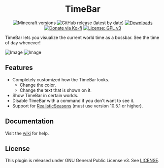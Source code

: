 <h1 align="center">TimeBar</h1>

<p align="center">
	<img src="https://img.shields.io/badge/Minecraft-1.11--1.19.2-orange" alt="Minecraft versions">
	<img src="https://img.shields.io/github/v/release/hyperdefined/TimeBar" alt="GitHub release (latest by date)">
	<a href="https://github.com/hyperdefined/TimeBar/releases"><img src="https://img.shields.io/github/downloads/hyperdefined/TimeBar/total?logo=github" alt="Downloads"></a>
	<a href="https://ko-fi.com/hyperdefined"><img src="https://img.shields.io/badge/Donate-Ko--fi-red" alt="Donate via Ko-fi"></a>
	<a href="https://www.gnu.org/licenses/gpl-3.0"><img src="https://img.shields.io/badge/License-GPLv3-blue.svg" alt="License: GPL v3"></a>
</p>

TimeBar lets you visualize the current world time as a bossbar. See the time of day whenever!

![Image](https://raw.githubusercontent.com/hyperdefined/TimeBar/master/example.gif)
![Image](https://raw.githubusercontent.com/hyperdefined/TimeBar/master/rs-example.png)

## Features
* Completely customized how the TimeBar looks.
  * Change the color.
  * Change the text that is shown on it.  
* Show TimeBar in certain worlds.
* Disable TimeBar with a command if you don't want to see it.
* Support for [RealisticSeasons](https://www.spigotmc.org/resources/93275/) (must use version 10.5.1 or higher).

## Documentation
Visit the [wiki](https://github.com/hyperdefined/TimeBar/wiki) for help.

## License
This plugin is released under GNU General Public License v3. See [LICENSE](https://github.com/hyperdefined/TimeBar/blob/master/LICENSE).
